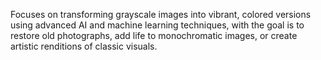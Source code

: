Focuses on transforming grayscale images into vibrant, colored versions using advanced AI and machine learning techniques, with the goal is to restore old photographs, add life to monochromatic images, or create artistic renditions of classic visuals.
